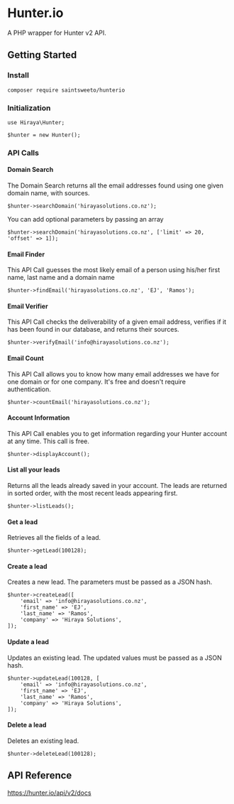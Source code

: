 # Hunter.io
A PHP wrapper for Hunter v2 API.


## Getting Started

### Install
```
composer require saintsweeto/hunterio
```


### Initialization
```
use Hiraya\Hunter;

$hunter = new Hunter();
```

### API Calls

#### Domain Search
  
The Domain Search returns all the email addresses found using one given domain name, with sources.
```
$hunter->searchDomain('hirayasolutions.co.nz');
```
You can add optional parameters by passing an array
```
$hunter->searchDomain('hirayasolutions.co.nz', ['limit' => 20, 'offset' => 1]);
```

#### Email Finder

This API Call guesses the most likely email of a person using his/her first name, last name and a domain name
```
$hunter->findEmail('hirayasolutions.co.nz', 'EJ', 'Ramos');
```

#### Email Verifier
  
This API Call checks the deliverability of a given email address, verifies if it has been found in our database, and returns their sources.
```
$hunter->verifyEmail('info@hirayasolutions.co.nz');
```

#### Email Count
  
This API Call allows you to know how many email addresses we have for one domain or for one company. It's free and doesn't require authentication.
```
$hunter->countEmail('hirayasolutions.co.nz');
```

#### Account Information
  
This API Call enables you to get information regarding your Hunter account at any time. This call is free.
```
$hunter->displayAccount();
```

#### List all your leads
  
Returns all the leads already saved in your account. The leads are returned in sorted order, with the most recent leads appearing first.
```
$hunter->listLeads();
```

#### Get a lead

Retrieves all the fields of a lead.
```
$hunter->getLead(100128);
```

#### Create a lead

Creates a new lead. The parameters must be passed as a JSON hash.
```
$hunter->createLead([
    'email' => 'info@hirayasolutions.co.nz',
    'first_name' => 'EJ',
    'last_name' => 'Ramos',
    'company' => 'Hiraya Solutions',
]);
```

#### Update a lead

Updates an existing lead. The updated values must be passed as a JSON hash.
```
$hunter->updateLead(100128, [
    'email' => 'info@hirayasolutions.co.nz',
    'first_name' => 'EJ',
    'last_name' => 'Ramos',
    'company' => 'Hiraya Solutions',
]);
```

#### Delete a lead

Deletes an existing lead.
```
$hunter->deleteLead(100128);
```

## API Reference
https://hunter.io/api/v2/docs
